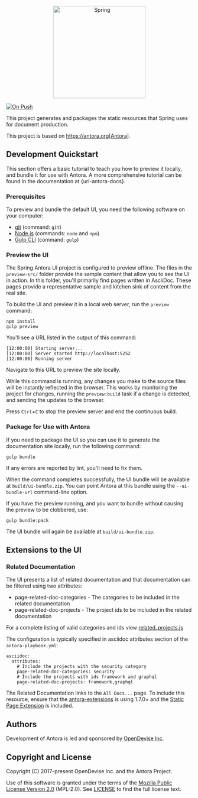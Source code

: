 
<p align="center">
  <a href="https://www.spring.io/">
    <img alt="Spring" src="https://spring.io/img/spring-2.svg" width="250" />
  </a>
</p>

[![On Push](https://github.com/spring-io/antora-ui-spring/actions/workflows/push.yml/badge.svg?branch=main)](https://github.com/spring-io/antora-ui-spring/actions/workflows/push.yml)


This project generates and packages the static resources that Spring uses for document production.

This project is based on https://antora.org[Antora].


## Development Quickstart

This section offers a basic tutorial to teach you how to preview it locally, and bundle it for use with Antora.
A more comprehensive tutorial can be found in the documentation at {url-antora-docs}.

### Prerequisites

To preview and bundle the default UI, you need the following software on your computer:

* [git](https://git-scm.com/) (command: `git`)
* [Node.js](https://nodejs.org/) (commands: `node` and `npm`)
* [Gulp CLI](http://gulpjs.com/) (command: `gulp`)

### Preview the UI

The Spring Antora UI project is configured to preview offline.
The files in the `preview-src/` folder provide the sample content that allow you to see the UI in action.
In this folder, you'll primarily find pages written in AsciiDoc.
These pages provide a representative sample and kitchen sink of content from the real site.

To build the UI and preview it in a local web server, run the `preview` command:

```
npm install
gulp preview
```

You'll see a URL listed in the output of this command:

```
[12:00:00] Starting server...
[12:00:00] Server started http://localhost:5252
[12:00:00] Running server
```

Navigate to this URL to preview the site locally.

While this command is running, any changes you make to the source files will be instantly reflected in the browser.
This works by monitoring the project for changes, running the `preview:build` task if a change is detected, and sending the updates to the browser.

Press `Ctrl`+`C` to stop the preview server and end the continuous build.

### Package for Use with Antora

If you need to package the UI so you can use it to generate the documentation site locally, run the following command:

```
gulp bundle
```

If any errors are reported by lint, you'll need to fix them.

When the command completes successfully, the UI bundle will be available at `build/ui-bundle.zip`.
You can point Antora at this bundle using the `--ui-bundle-url` command-line option.

If you have the preview running, and you want to bundle without causing the preview to be clobbered, use:

```
gulp bundle:pack
```

The UI bundle will again be available at `build/ui-bundle.zip`.

## Extensions to the UI

### Related Documentation

The UI presents a list of related documentation and that documentation can be filtered using two attributes:

* page-related-doc-categories - The categories to be included in the related documentation
* page-related-doc-projects - The project ids to be included in the related documentation

For a complete listing of valid categories and ids view [related_projects.js](https://github.com/spring-io/antora-ui-spring/blob/main/src/helpers/related_projects.js)

The configuration is typically specified in asciidoc attributes section of the `antora-playbook.yml`:

```
asciidoc:
  attributes:
    # Include the projects with the security category
    page-related-doc-categories: security
    # Include the projects with ids framework and graphql
    page-related-doc-projects: framework,graphql
```

The Related Documentation links to the `All Docs...` page.
To include this resource, ensure that the [antora-extensions](https://github.com/spring-io/antora-extensions/blob/main/README.adoc) is using 1.7.0+ and the [Static Page Extension](https://github.com/spring-io/antora-extensions/blob/main/README.adoc#static-page) is included.

## Authors

Development of Antora is led and sponsored by [OpenDevise Inc](https://opendevise.com/).

## Copyright and License

Copyright (C) 2017-present OpenDevise Inc. and the Antora Project.

Use of this software is granted under the terms of the [Mozilla Public License Version 2.0](https://www.mozilla.org/en-US/MPL/2.0/) (MPL-2.0).
See [LICENSE](https://github.com/spring-io/antora-ui-spring/blob/feat/gh-226/LICENSE) to find the full license text.
